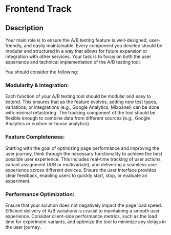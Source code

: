 # Frontend Track

## Description

Your main role is to ensure the A/B testing feature is well-designed, user-friendly, and easily maintainable. Every component you develop should be modular and structured in a way that allows for future expansion or integration with other services. Your task is to focus on both the user experience and technical implementation of the A/B testing tool.

You should consider the following:

### Modularity & Integration:

Each function of your A/B testing tool should be modular and easy to extend. This ensures that as the feature evolves, adding new test types, variations, or integrations (e.g., Google Analytics, Mixpanel) can be done with minimal refactoring.
The tracking component of the tool should be flexible enough to combine data from different sources (e.g., Google Analytics or custom in-house analytics).

### Feature Completeness:

Starting with the goal of optimizing page performance and improving the user journey, think through the necessary functionality to achieve the best possible user experience. This includes real-time tracking of user actions, variant assignment (A/B or multivariate), and delivering a seamless user experience across different devices.
Ensure the user interface provides clear feedback, enabling users to quickly start, stop, or evaluate an experiment.

### Performance Optimization:

Ensure that your solution does not negatively impact the page load speed. Efficient delivery of A/B variations is crucial to maintaining a smooth user experience.
Consider client-side performance metrics, such as the load time for experiment variants, and optimize the tool to minimize any delays in the user journey.
